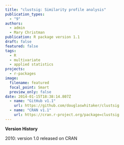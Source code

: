 ```yaml
---
title: "clustsig: Similarity profile analysis"
publication_types:
  - "9"
authors:
  - admin
  - Mary Christman
publication: R package version 1.1
draft: false
featured: false
tags:
  - R
  - multivariate
  - applied statistics
projects:
  - r-packages
image:
  filename: featured
  focal_point: Smart
  preview_only: false
date: 2014-01-15T18:38:14.807Z
  - name: "GitHub v1.1"
    url: https://github.com/douglaswhitaker/clustsig
  - name: "CRAN v1.1"
    url: https://cran.r-project.org/package=clustsig
---
```

**Version History**

2010: version 1.0 released on CRAN